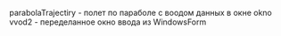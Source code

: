 parabolaTrajectiry - полет по параболе с воодом данных в окне
okno vvod2 - переделанное окно ввода из WindowsForm
